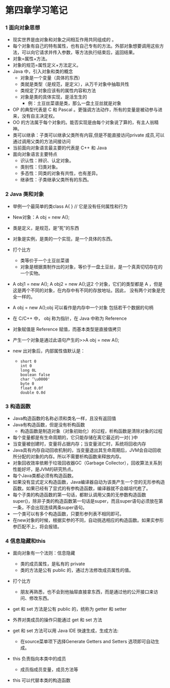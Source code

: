 # 第四章学习笔记

### 1	面向对象思想

- 现实世界是由对象和对象之间相互作用共同组成的 。
- 每个对象有自己的特有属性，也有自己专有的方法。外部对象想要调用这些方法，可以向它请求并传入参数，等方法执行结束后，返回结果。
- 对象=属性+方法。
- 对象的规范=属性定义+方法定义。
- Java 中，引入对象和类的概念
  - 对象是一个变量（具体的东西）
  - 类就是类型（是规范，是定义），从万千对象中抽取共性
  - 类规定了对象应该有的属性内容和方法
  - 对象是类的具体实现，是活生生的
    - 例：土豆丝菜谱是类，那么一盘土豆丝就是对象
- OP 的典型代表是 C 和 Pascal 。更强调方法动作，所有的变量是被动参与进来，没有自主决定权。
- OO 的方法属于每个对象的。能否实现是由每个对象说了算的，有主人翁精神。
- 类可以继承：子类可以继承父类所有内容,但是不能直接访问private 成员,可以通过调用父类的方法间接访问
- 当前面向对象语言最主要的代表是 C++ 和 Java 
- 面向对象语言主要特点
  - 识认性：辨识、认定对象。
  - 类别性：归类对象。
  - 多态性：同类的对象有共性，也有差异。
  - 继承性：子类继承父类所有的东西。



### 2	Java 类和对象

- 举例一个最简单的类class A{ } // 它是没有任何属性和行为

- New对象：A obj = new A();

- 类是定义，是规范，是“死”的东西

- 对象是实例，是类的一个实现，是一个具体的东西。

- 打个比方

  - 类等价于一个土豆丝菜谱
  - 对象是根据类制作出的对象，等价于一盘土豆丝，是一个真真切切存在的一个实物。

- A obj1 = new A(); A obj2 = new A();这2 个对象，它们的类型都是 A ，但是这是两个不同的对象，在内存中有不同的存放地址。因此， 没有两个对象是完全一样的。

- A obj = new A();obj 可以看作是内存中一个对象 包括若干个数据的句柄

- 在 C/C++ 中， obj 称为指针，在 Java 中称为 Reference

- 对象赋值是 Reference 赋值，而基本类型是直接值拷贝

- 产生一个对象是通过此语句产生的>>A obj = new A();

- new 出对象后，内部属性值默认是：

  - ```
    short 0 
    int 0 
    long 0L
    boolean false
    char ‘\u0000'
    byte 0
    float 0.0f
    double 0.0d
    ```

    

    

### 3    构造函数

- Java构造函数的名称必须和类名一样，且没有返回值
- Java有构造函数，但是没有析构函数
  - 构造函数是制造对象（对象初始化）的过程，析构函数是清除对象的过程
- 每个变量都是有生命周期的，它只能存储在离它最近的一对{ }中
- 当变量被创建时，变量将占据内存；当变量消亡时，系统将回收内存
- Java具有内存自动回收机制的，当变量退出其生命周期后，JVM会自动回收所分配的对象的内存。所以不需要析构函数来释放内存。
- 对象回收效率依赖于垃圾回收器GC（Garbage Collector），回收算法关系到性能好坏，是JVM的研究热点。
- 每个Java类都必须有构造函数。
- 如果没有显式定义构造函数，Java编译器自动为该类产生一个空的无形参构造函数。如果已经有了显式的有参构造函数，编译器就不会越俎代庖了。
- 每个子类的构造函数的第一句话，都默认调用父类的无参数构造函数super()，除非子类的构造函数第一句话是super，而且super语句必须放在第一条，不会出现连续两条super语句。
- 一个类可以有多个构造函数，只要形参列表不相同即可。
- 在new对象的时候，根据实参的不同，自动挑选相应的构造函数。如果实参形参匹配不上，将会报错。



### 4	信息隐藏和this

- 面向对象有一个法则：信息隐藏
  - 类的成员属性，是私有的 private
  - 类的方法是公有 public 的，通过方法修改成员属性的值。
- 打个比方
  - 朋友再熟悉，也不会到他抽屉直接拿东西，而是通过他的公开接口来访问、修改东西。
- get 和 set 方法是公有 public 的，统称为 getter 和 setter
- 外界对类成员的操作只能通过 get 和 set 方法
- get 和 set 方法可以用 Java IDE 快速生成，生成方法:
  - 在source菜单项下选择Generate  Getters and Setters 选项即可自动生成。
- this 负责指向本类中的成员
  - 成员指成员变量，成员方法等

- this 可以代替本类的构造函数